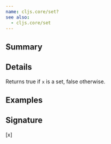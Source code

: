 ```yaml
---
name: cljs.core/set?
see also:
  - cljs.core/set
---
```


## Summary

## Details

Returns true if `x` is a set, false otherwise.

## Examples

## Signature
[x]
